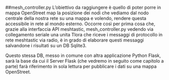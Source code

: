 ##mesh_controller.py
L’obiettivo da raggiungere è quello di poter porre in mappa OpenStreet map la posizione dei nodi che vediamo dal nodo centrale della nostra rete su una mappa e volendo, rendere questa accessibile in rete al mondo esterno. Occorre così per prima cosa che, grazie alla
interfaccia API meshtastic, mesh_controller.py vedendo via collegamento seriale una unita Tlora che riceve i messaggi di protocollo in rete meshtastic via radio, è in grado di elaborare questi messaggi salvandone i risultati su un DB Sqlite3.

Questo stessa DB, messo in comune con altra applicazione Python Flask, sarà la base da cui il Server Flask (che vedremo in seguito come capitolo a parte) farà riferimento in sola lettura per pubblicare i dati su una mappa OpenStreet.
